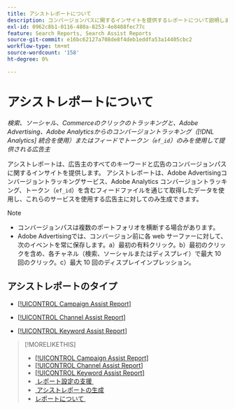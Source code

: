 ```yaml
---
title: アシストレポートについて
description: コンバージョンパスに関するインサイトを提供するレポートについて説明します。
exl-id: 0962c8b1-0116-480a-8253-4e8488fec77c
feature: Search Reports, Search Assist Reports
source-git-commit: e16bc62127a708de8f4deb1eddfa53a14405cbc2
workflow-type: tm+mt
source-wordcount: '158'
ht-degree: 0%

---
```


# アシストレポートについて

*検索、ソーシャル、Commerceのクリックのトラッキングと、Adobe Advertising、Adobe Analyticsからのコンバージョントラッキング（[!DNL Analytics] 統合を使用）またはフィードでトークン（`ef_id`）のみを使用して提供される広告主*

アシストレポートは、広告主のすべてのキーワードと広告のコンバージョンパスに関するインサイトを提供します。 アシストレポートは、Adobe Advertisingコンバージョントラッキングサービス、Adobe Analytics コンバージョントラッキング、トークン（`ef_id`）を含むフィードファイルを通じて取得したデータを使用し、これらのサービスを使用する広告主に対してのみ生成できます。

>[!NOTE]
>
>* コンバージョンパスは複数のポートフォリオを横断する場合があります。
>* Adobe Advertisingでは、コンバージョン前に各 web サーファーに対して、次のイベントを常に保存します。a）最初の有料クリック。b）最初のクリックを含め、各チャネル（検索、ソーシャルまたはディスプレイ）で最大 10 回のクリック。c）最大 10 回のディスプレイインプレッション。

## アシストレポートのタイプ

* [[!UICONTROL Campaign Assist Report]](/help/search-social-commerce/reports/management/assist/campaign-assist-report.md)

* [[!UICONTROL Channel Assist Report]](/help/search-social-commerce/reports/management/assist/channel-assist-report.md)

* [[!UICONTROL Keyword Assist Report]](/help/search-social-commerce/reports/management/assist/keyword-assist-report.md)

>[!MORELIKETHIS]
>
>* [[!UICONTROL Campaign Assist Report]](campaign-assist-report.md)
>* [[!UICONTROL Channel Assist Report]](channel-assist-report.md)
>* [[!UICONTROL Keyword Assist Report]](keyword-assist-report.md)
>* [&#x200B; レポート設定の支援 &#x200B;](assist-report-settings.md)
>* [&#x200B; アシストレポートの生成 &#x200B;](assist-report-generate.md)
>* [&#x200B; レポートについて &#x200B;](/help/search-social-commerce/reports/report-about.md)
